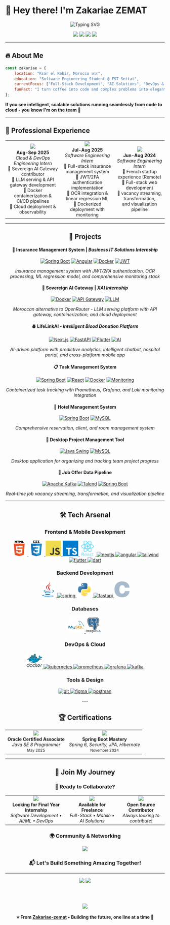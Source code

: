 # 👋 Hey there! I'm **Zakariae ZEMAT** 

<div align="center">
  <img src="https://readme-typing-svg.herokuapp.com?font=Fira+Code&size=32&duration=2800&pause=2000&color=A855F7&center=true&vCenter=true&width=940&lines=Software+Engineer;Co-Founder+%40+K3L+Community+%F0%9F%8C%9F;AI+%26+DevOps+Enthusiast+;" alt="Typing SVG" />
</div>

<p align="center">
  <a href="mailto:zakariaezemat@gmail.com"><img src="https://img.shields.io/badge/Email-D14836?style=for-the-badge&logo=gmail&logoColor=white"/></a>
  <a href="https://www.linkedin.com/in/zemat-zakariae/"><img src="https://img.shields.io/badge/LinkedIn-0077B5?style=for-the-badge&logo=linkedin&logoColor=white"/></a>
  <a href="https://zemat-zakariae.vercel.app/"><img src="https://img.shields.io/badge/Portfolio-FF5722?style=for-the-badge&logo=firefox&logoColor=white"/></a>
  <a href="https://wa.me/212636-815922"><img src="https://img.shields.io/badge/Phone-25D366?style=for-the-badge&logo=whatsapp&logoColor=white"/></a>
</p>

---

## 🔥 **About Me**

```javascript
const zakariae = {
    location: "Ksar el Kebir, Morocco 🇲🇦",
    education: "Software Engineering Student @ FST Settat",
    currentFocus: ["Full-Stack Development", "AI Solutions", "DevOps & Cloud],
    funFact: "I turn coffee into code and complex problems into elegant solutions"
};
```

 **If you see intelligent, scalable solutions running seamlessly from code to cloud - you know I'm on the team 🚀**

---

## 💼 **Professional Experience**

<div align="center">
<table>
  <tr>
    <td align="center">
      <img src="https://img.shields.io/badge/XAI-Cloud_DevOps-00D4FF?style=flat-square&logo=amazon-aws&logoColor=white"/>
      <br><strong>Aug-Sep 2025</strong>
      <br><em>Cloud & DevOps Engineering Intern</em>
      <br>🔹 Sovereign AI Gateway contributor
      <br>🔹 LLM serving & API gateway development
      <br>🔹 Docker containerization & CI/CD pipelines
      <br>🔹 Cloud deployment & observability
    </td>
    <td align="center">
      <img src="https://img.shields.io/badge/Business_IT-Full_Stack-4CAF50?style=flat-square&logo=spring&logoColor=white"/>
      <br><strong>Jul-Aug 2025</strong>
      <br><em>Software Engineering Intern</em>
      <br>🔹 Full-stack insurance management system
      <br>🔹 JWT/2FA authentication implementation
      <br>🔹 OCR integration & linear regression ML
      <br>🔹 Dockerized deployment with monitoring
    </td>
    <td align="center">
      <img src="https://img.shields.io/badge/YHS_Consulting-Software_Engineering-FF6B6B?style=flat-square&logo=javascript&logoColor=white"/>
      <br><strong>Jun-Aug 2024</strong>
      <br><em>Software Engineering Intern</em>
      <br>🔹 French startup experience (Remote)
      <br>🔹 Full-stack web development
      <br>🔹 vacancy streaming, transformation,<br> and visualization pipeline
    </td>
  </tr>
</table>

---

## 🚀 **Projects**

<div >

#### 🏢 **Insurance Management System** | *Business IT Solutions Internship*
[![Spring Boot](https://img.shields.io/badge/Spring_Boot-6DB33F?style=flat-square&logo=spring&logoColor=white)](https://spring.io/projects/spring-boot)
[![Angular](https://img.shields.io/badge/Angular-DD0031?style=flat-square&logo=angular&logoColor=white)](https://angular.io/)
[![Docker](https://img.shields.io/badge/Docker-2496ED?style=flat-square&logo=docker&logoColor=white)](https://docker.com/)
[![JWT](https://img.shields.io/badge/JWT-000000?style=flat-square&logo=json-web-tokens&logoColor=white)](https://jwt.io/)

*insurance management system with JWT/2FA authentication, OCR processing, ML regression model, and comprehensive monitoring stack*

#### 🤖 **Sovereign AI Gateway** | *XAI Internship*
[![Docker](https://img.shields.io/badge/Docker-2496ED?style=flat-square&logo=docker&logoColor=white)](https://docker.com/)
[![API Gateway](https://img.shields.io/badge/API_Gateway-FF6F00?style=flat-square&logo=amazonapigateway&logoColor=white)](https://aws.amazon.com/api-gateway/)
[![LLM](https://img.shields.io/badge/LLM_Serving-9C27B0?style=flat-square&logo=openai&logoColor=white)](https://openai.com/)

*Moroccan alternative to OpenRouter - LLM serving platform with API gateway, containerization, and cloud deployment*

#### 🩸 **LifeLinkAI** - *Intelligent Blood Donation Platform*
[![Next.js](https://img.shields.io/badge/Next.js-000000?style=flat-square&logo=next.js&logoColor=white)](https://nextjs.org/)
[![FastAPI](https://img.shields.io/badge/FastAPI-009688?style=flat-square&logo=fastapi&logoColor=white)](https://fastapi.tiangolo.com/)
[![Flutter](https://img.shields.io/badge/Flutter-02569B?style=flat-square&logo=flutter&logoColor=white)](https://flutter.dev/)
[![AI](https://img.shields.io/badge/AI_Powered-FF6F00?style=flat-square&logo=tensorflow&logoColor=white)](https://tensorflow.org/)

*AI-driven platform with predictive analytics, intelligent chatbot, hospital portal, and cross-platform mobile app*

#### 📋 **Task Management System**
[![Spring Boot](https://img.shields.io/badge/Spring_Boot-6DB33F?style=flat-square&logo=spring&logoColor=white)](https://spring.io/projects/spring-boot)
[![React](https://img.shields.io/badge/React-61DAFB?style=flat-square&logo=react&logoColor=black)](https://reactjs.org/)
[![Docker](https://img.shields.io/badge/Docker-2496ED?style=flat-square&logo=docker&logoColor=white)](https://docker.com/)
[![Monitoring](https://img.shields.io/badge/Monitoring_Stack-E6522C?style=flat-square&logo=prometheus&logoColor=white)](https://prometheus.io/)

*Containerized task tracking with Prometheus, Grafana, and Loki monitoring integration*

#### 🏨 **Hotel Management System**
[![Spring Boot](https://img.shields.io/badge/Spring_Boot-6DB33F?style=flat-square&logo=spring&logoColor=white)](https://spring.io/projects/spring-boot)
[![MySQL](https://img.shields.io/badge/MySQL-4479A1?style=flat-square&logo=mysql&logoColor=white)](https://mysql.com/)

*Comprehensive reservation, client, and room management system*

#### 🔧 **Desktop Project Management Tool**
[![Java Swing](https://img.shields.io/badge/Java_Swing-ED8B00?style=flat-square&logo=java&logoColor=white)](https://docs.oracle.com/javase/tutorial/uiswing/)
[![MySQL](https://img.shields.io/badge/MySQL-4479A1?style=flat-square&logo=mysql&logoColor=white)](https://mysql.com/)

*Desktop application for organizing and tracking team project progress*

#### 💼 **Job Offer Data Pipeline**
[![Apache Kafka](https://img.shields.io/badge/Apache_Kafka-231F20?style=flat-square&logo=apache-kafka&logoColor=white)](https://kafka.apache.org/)
[![Talend](https://img.shields.io/badge/Talend-FF6D70?style=flat-square&logo=talend&logoColor=white)](https://talend.com/)
[![Spring Boot](https://img.shields.io/badge/Spring_Boot-6DB33F?style=flat-square&logo=spring&logoColor=white)](https://spring.io/projects/spring-boot)

*Real-time job vacancy streaming, transformation, and visualization pipeline*

</div>

---

## 🛠️ **Tech Arsenal**

<div align="center">

### **Frontend & Mobile Development**
<p align="center">
  <a href="https://www.w3.org/html/" target="_blank" rel="noreferrer">
    <img src="https://raw.githubusercontent.com/devicons/devicon/master/icons/html5/html5-original-wordmark.svg" alt="html5" width="50" height="50"/>
  </a>
  <a href="https://www.w3schools.com/css/" target="_blank" rel="noreferrer">
    <img src="https://raw.githubusercontent.com/devicons/devicon/master/icons/css3/css3-original-wordmark.svg" alt="css3" width="50" height="50"/>
  </a>
  <a href="https://developer.mozilla.org/en-US/docs/Web/JavaScript" target="_blank" rel="noreferrer">
    <img src="https://raw.githubusercontent.com/devicons/devicon/master/icons/javascript/javascript-original.svg" alt="javascript" width="50" height="50"/>
  </a>
  <a href="https://www.typescriptlang.org/" target="_blank" rel="noreferrer">
    <img src="https://raw.githubusercontent.com/devicons/devicon/master/icons/typescript/typescript-original.svg" alt="typescript" width="50" height="50"/>
  </a>
  <a href="https://reactjs.org/" target="_blank" rel="noreferrer">
    <img src="https://raw.githubusercontent.com/devicons/devicon/master/icons/react/react-original-wordmark.svg" alt="react" width="50" height="50"/>
  </a>
  <a href="https://nextjs.org/" target="_blank" rel="noreferrer">
    <img src="https://cdn.worldvectorlogo.com/logos/nextjs-2.svg" alt="nextjs" width="50" height="50"/>
  </a>
  <a href="https://angular.io" target="_blank" rel="noreferrer">
    <img src="https://angular.io/assets/images/logos/angular/angular.svg" alt="angular" width="50" height="50"/>
  </a>
  <a href="https://tailwindcss.com/" target="_blank" rel="noreferrer">
    <img src="https://www.vectorlogo.zone/logos/tailwindcss/tailwindcss-icon.svg" alt="tailwind" width="50" height="50"/>
  </a>
  <a href="https://flutter.dev" target="_blank" rel="noreferrer">
    <img src="https://www.vectorlogo.zone/logos/flutterio/flutterio-icon.svg" alt="flutter" width="50" height="50"/>
  </a>
  <a href="https://dart.dev" target="_blank" rel="noreferrer">
    <img src="https://www.vectorlogo.zone/logos/dartlang/dartlang-icon.svg" alt="dart" width="50" height="50"/>
  </a>
</p>

### **Backend Development**
<p align="center">
  <a href="https://www.java.com" target="_blank" rel="noreferrer">
    <img src="https://raw.githubusercontent.com/devicons/devicon/master/icons/java/java-original.svg" alt="java" width="50" height="50"/>
  </a>
  <a href="https://spring.io/" target="_blank" rel="noreferrer">
    <img src="https://www.vectorlogo.zone/logos/springio/springio-icon.svg" alt="spring" width="50" height="50"/>
  </a>
  <a href="https://www.python.org" target="_blank" rel="noreferrer">
    <img src="https://raw.githubusercontent.com/devicons/devicon/master/icons/python/python-original.svg" alt="python" width="50" height="50"/>
  </a>
  <a href="https://fastapi.tiangolo.com/" target="_blank" rel="noreferrer">
    <img src="https://cdn.worldvectorlogo.com/logos/fastapi.svg" alt="fastapi" width="50" height="50"/>
  </a>
  <a href="https://www.cprogramming.com/" target="_blank" rel="noreferrer">
    <img src="https://raw.githubusercontent.com/devicons/devicon/master/icons/c/c-original.svg" alt="c" width="50" height="50"/>
  </a>
</p>

### **Databases**
<p align="center">
  <a href="https://www.mysql.com/" target="_blank" rel="noreferrer">
    <img src="https://raw.githubusercontent.com/devicons/devicon/master/icons/mysql/mysql-original-wordmark.svg" alt="mysql" width="50" height="50"/>
  </a>
  <a href="https://www.postgresql.org" target="_blank" rel="noreferrer">
    <img src="https://raw.githubusercontent.com/devicons/devicon/master/icons/postgresql/postgresql-original-wordmark.svg" alt="postgresql" width="50" height="50"/>
  </a>
</p>

### **DevOps & Cloud**
<p align="center">
  <a href="https://www.docker.com/" target="_blank" rel="noreferrer">
    <img src="https://raw.githubusercontent.com/devicons/devicon/master/icons/docker/docker-original-wordmark.svg" alt="docker" width="50" height="50"/>
  </a>
  <a href="https://kubernetes.io" target="_blank" rel="noreferrer">
    <img src="https://www.vectorlogo.zone/logos/kubernetes/kubernetes-icon.svg" alt="kubernetes" width="50" height="50"/>
  </a>
  <a href="https://prometheus.io/" target="_blank" rel="noreferrer">
    <img src="https://www.vectorlogo.zone/logos/prometheusio/prometheusio-icon.svg" alt="prometheus" width="50" height="50"/>
  </a>
  <a href="https://grafana.com" target="_blank" rel="noreferrer">
    <img src="https://www.vectorlogo.zone/logos/grafana/grafana-icon.svg" alt="grafana" width="50" height="50"/>
  </a>
  <a href="https://kafka.apache.org/" target="_blank" rel="noreferrer">
    <img src="https://www.vectorlogo.zone/logos/apache_kafka/apache_kafka-icon.svg" alt="kafka" width="50" height="50"/>
  </a>
</p>

### **Tools & Design**
<p align="center">
  <a href="https://git-scm.com/" target="_blank" rel="noreferrer">
    <img src="https://www.vectorlogo.zone/logos/git-scm/git-scm-icon.svg" alt="git" width="50" height="50"/>
  </a>
  <a href="https://www.figma.com/" target="_blank" rel="noreferrer">
    <img src="https://www.vectorlogo.zone/logos/figma/figma-icon.svg" alt="figma" width="50" height="50"/>
  </a>
  <a href="https://postman.com" target="_blank" rel="noreferrer">
    <img src="https://www.vectorlogo.zone/logos/getpostman/getpostman-icon.svg" alt="postman" width="50" height="50"/>
  </a>
</p>

</div>
---

## 🏆 **Certifications**

<div align="center">
  <table>
    <tr>
      <td align="center">
        <img src="https://img.shields.io/badge/Oracle-Java_SE_8-F80000?style=flat-square&logo=oracle&logoColor=white"/>
        <br><b>Oracle Certified Associate</b>
        <br><i>Java SE 8 Programmer</i>
        <br><small>May 2025</small>
      </td>
      <td align="center">
        <img src="https://img.shields.io/badge/Spring_Boot_3-Complete_Course-6DB33F?style=flat-square&logo=spring&logoColor=white"/>
        <br><b>Spring Boot Mastery</b>
        <br><i>Spring 6, Security, JPA, Hibernate</i>
        <br><small>November 2024</small>
      </td>
    </tr>
  </table>
</div>

---

## 🤝 **Join My Journey**

<div align="center">
  
### **🚀 Ready to Collaborate?**
  
<table align="center">
  <tr>
    <td align="center">
      <img src="https://img.shields.io/badge/💼-PFE_Internship-4CAF50?style=for-the-badge"/>
      <br><b>Looking for Final Year Internship</b>
      <br><i>Software Development • AI/ML • DevOps</i>
    </td>
    <td align="center">
      <img src="https://img.shields.io/badge/🤝-Freelance_Projects-FF9800?style=for-the-badge"/>
      <br><b>Available for Freelance</b>
      <br><i>Full-Stack • Mobile • AI Solutions</i>
    </td>
    <td align="center">
      <img src="https://img.shields.io/badge/🌟-Open_Source-9C27B0?style=for-the-badge"/>
      <br><b>Open Source Contributor</b>
      <br><i>Always looking to contribute!</i>
    </td>
  </tr>
</table>

### **🌍 Community & Networking**

<p align="center">
  <a href="https://www.linkedin.com/company/108041218"><img src="https://img.shields.io/badge/K3L_Community-FF6B6B?style=for-the-badge&logo=discord&logoColor=white"/></a>
</p>

### **📬 Let's Build Something Amazing Together!**
</div>

---

<div align="center">
  
  <img src="https://komarev.com/ghpvc/?username=Zakariae-zemat&color=blueviolet&style=flat-square&label=Profile+Views"/>
  <img src="https://img.shields.io/github/followers/Zakariae-zemat?style=flat-square&color=blue&label=Followers"/>
  
  <br><br>
  
  <img src="https://capsule-render.vercel.app/api?type=waving&color=gradient&height=100&section=footer"/>
  
  **⭐ From [Zakariae-zemat](https://github.com/Zakariae-zemat) • Building the future, one line at a time 💜**
</div>
